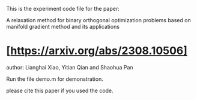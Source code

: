 This is the experiment code file for the paper:

A relaxation method for binary orthogonal optimization problems based on manifold gradient method and its applications

# [https://arxiv.org/abs/2308.10506]

author: Lianghai Xiao, Yitian Qian and Shaohua Pan

Run the file demo.m for demonstration.

please cite this paper if you used the code.
